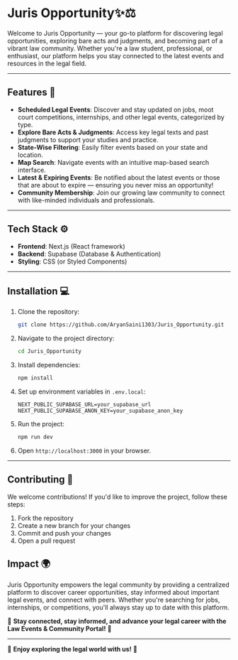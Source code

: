 # Juris Opportunity✨⚖️

Welcome to Juris Opportunity — your go-to platform for discovering legal opportunities, exploring bare acts and judgments, and becoming part of a vibrant law community. Whether you're a law student, professional, or enthusiast, our platform helps you stay connected to the latest events and resources in the legal field.

---

## Features 🚀

- **Scheduled Legal Events**: Discover and stay updated on jobs, moot court competitions, internships, and other legal events, categorized by type.
- **Explore Bare Acts & Judgments**: Access key legal texts and past judgments to support your studies and practice.
- **State-Wise Filtering**: Easily filter events based on your state and location.
- **Map Search**: Navigate events with an intuitive map-based search interface.
- **Latest & Expiring Events**: Be notified about the latest events or those that are about to expire — ensuring you never miss an opportunity!
- **Community Membership**: Join our growing law community to connect with like-minded individuals and professionals.

---

## Tech Stack ⚙️

- **Frontend**: Next.js (React framework)
- **Backend**: Supabase (Database & Authentication)
- **Styling**: CSS (or Styled Components)

---

## Installation 💻

1. Clone the repository:

   ```bash
   git clone https://github.com/AryanSaini1303/Juris_Opportunity.git
   ```

2. Navigate to the project directory:

   ```bash
   cd Juris_Opportunity
   ```

3. Install dependencies:

   ```bash
   npm install
   ```

4. Set up environment variables in `.env.local`:

   ```env
   NEXT_PUBLIC_SUPABASE_URL=your_supabase_url
   NEXT_PUBLIC_SUPABASE_ANON_KEY=your_supabase_anon_key
   ```

5. Run the project:

   ```bash
   npm run dev
   ```

6. Open `http://localhost:3000` in your browser.

---

## Contributing 🤝

We welcome contributions! If you'd like to improve the project, follow these steps:

1. Fork the repository
2. Create a new branch for your changes
3. Commit and push your changes
4. Open a pull request

## Impact 🌍

Juris Opportunity empowers the legal community by providing a centralized platform to discover career opportunities, stay informed about important legal events, and connect with peers. Whether you're searching for jobs, internships, or competitions, you'll always stay up to date with this platform.

🌟 **Stay connected, stay informed, and advance your legal career with the Law Events & Community Portal!** 🌟

---

🎉 **Enjoy exploring the legal world with us!** 🎉
